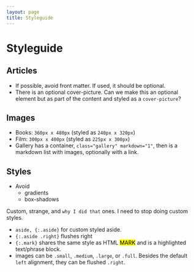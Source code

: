 ```yaml
---
layout: page
title: Styleguide
---
```


# Styleguide

## Articles

- If possible, avoid front matter. If used, it should be optional.
- There is an optional cover-picture. Can we make this an optional element but as part of the content and styled as a `cover-picture`?

## Images

- Books: `360px x 480px` (styled as `240px x 320px`)
- Film:  `300px x 400px` (styled as `225px x 300px`)
- Gallery has a container, `class="gallery" markdown="1"`, then is a markdown list with images, optionally with a link.

## Styles

- Avoid
	+ gradients
	+ box-shadows

Custom, strange, and `why I did that` ones. I need to stop doing custom styles.

- `aside, {:.aside}` for custom styled aside.
- `{:.aside .right}` flushes right
- `{:.mark}` shares the same style as HTML <mark>MARK</mark> and is a highlighted text/phrase block.
- images can be `.small`, `.medium`, `.large`, or `.full`. Besides the default `left` alignment, they can be flushed `.right`.
